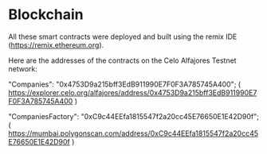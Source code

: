 # Blockchain

All these smart contracts were deployed and built using the remix IDE (https://remix.ethereum.org).

Here are the addresses of the contracts on the Celo Alfajores Testnet network:

"Companies": "0x4753D9a215bff3EdB911990E7F0F3A785745A400"; ( https://explorer.celo.org/alfajores/address/0x4753D9a215bff3EdB911990E7F0F3A785745A400 )

"CompaniesFactory": "0xC9c44EEfa1815547f2a20cc45E76650E1E42D90f"; ( https://mumbai.polygonscan.com/address/0xC9c44EEfa1815547f2a20cc45E76650E1E42D90f )


